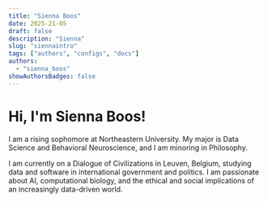```yaml
---
title: "Sienna Boos"
date: 2025-21-05
draft: false
description: "Sienna"
slug: "siennaintro"
tags: ["authors", "configs", "docs"]
authors:
  - "sienna_boos"
showAuthorsBadges: false
---
```


 # Hi, I'm Sienna Boos!

I am a rising sophomore at Northeastern University. My major is Data Science and Behavioral Neuroscience, and I am minoring in Philosophy.

I am currently on a Dialogue of Civilizations in Leuven, Belgium, studying data and software in international government and politics. I am passionate about AI, computational biology, and the ethical and social implications of an increasingly data-driven world.